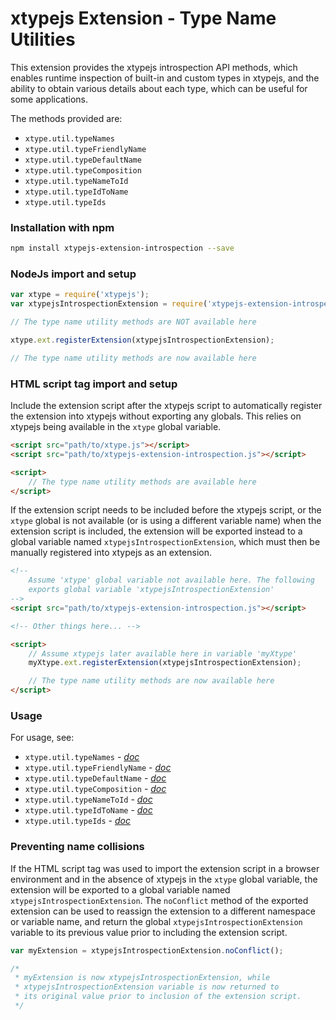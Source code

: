 # xtypejs Extension - Type Name Utilities

This extension provides the xtypejs introspection API methods, which enables runtime inspection of built-in and custom types in xtypejs, and the ability to obtain various details about each type, which can be useful for some applications.

The methods provided are:

* `xtype.util.typeNames`
* `xtype.util.typeFriendlyName`
* `xtype.util.typeDefaultName`
* `xtype.util.typeComposition`
* `xtype.util.typeNameToId`
* `xtype.util.typeIdToName`
* `xtype.util.typeIds`

### Installation with npm

```sh
npm install xtypejs-extension-introspection --save
```

### NodeJs import and setup

```js
var xtype = require('xtypejs');
var xtypejsIntrospectionExtension = require('xtypejs-extension-introspection');

// The type name utility methods are NOT available here

xtype.ext.registerExtension(xtypejsIntrospectionExtension);

// The type name utility methods are now available here
```

### HTML script tag import and setup

 Include the extension script after the xtypejs script to automatically register the extension into xtypejs without exporting any globals. This relies on xtypejs being available in the `xtype` global variable.

```html
<script src="path/to/xtype.js"></script>
<script src="path/to/xtypejs-extension-introspection.js"></script>

<script>
    // The type name utility methods are available here
</script>
```

If the extension script needs to be included before the xtypejs script, or the `xtype` global is not available (or is using a different variable name) when the extension script is included, the extension will be exported instead to a global variable named `xtypejsIntrospectionExtension`, which must then be manually registered into xtypejs as an extension.

```html
<!--
    Assume 'xtype' global variable not available here. The following
    exports global variable 'xtypejsIntrospectionExtension'
-->
<script src="path/to/xtypejs-extension-introspection.js"></script>

<!-- Other things here... -->

<script>
    // Assume xtypejs later available here in variable 'myXtype'
    myXtype.ext.registerExtension(xtypejsIntrospectionExtension);

    // The type name utility methods are now available here
</script>
```

### Usage

For usage, see:

* `xtype.util.typeNames` - *[doc](https://xtype.js.org/api/typeNames)*
* `xtype.util.typeFriendlyName` - *[doc](https://xtype.js.org/api/typeFriendlyName)*
* `xtype.util.typeDefaultName` - *[doc](https://xtype.js.org/api/typeDefaultName)*
* `xtype.util.typeComposition` - *[doc](https://xtype.js.org/api/typeComposition)*
* `xtype.util.typeNameToId` - *[doc](https://xtype.js.org/api/typeNameToId)*
* `xtype.util.typeIdToName` - *[doc](https://xtype.js.org/api/typeIdToName)*
* `xtype.util.typeIds` - *[doc](https://xtype.js.org/api/typeIds)*

### Preventing name collisions

If the HTML script tag was used to import the extension script in a browser environment and in the absence of xtypejs in the `xtype` global variable, the extension will be exported to a global variable named `xtypejsIntrospectionExtension`. The `noConflict` method of the exported extension can be used to reassign the extension to a different namespace or variable name, and return the global `xtypejsIntrospectionExtension` variable to its previous value prior to including the extension script.

```js
var myExtension = xtypejsIntrospectionExtension.noConflict();

/*
 * myExtension is now xtypejsIntrospectionExtension, while 
 * xtypejsIntrospectionExtension variable is now returned to
 * its original value prior to inclusion of the extension script.
 */ 
```